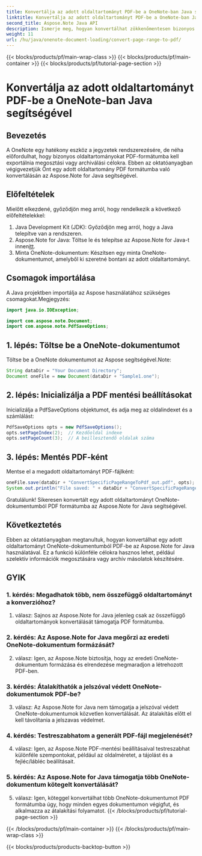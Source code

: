 ```yaml
---
title: Konvertálja az adott oldaltartományt PDF-be a OneNote-ban Java segítségével
linktitle: Konvertálja az adott oldaltartományt PDF-be a OneNote-ban Java segítségével
second_title: Aspose.Note Java API
description: Ismerje meg, hogyan konvertálhat zökkenőmentesen bizonyos oldaltartományokat OneNote-ból PDF-be az Aspose.Note for Java segítségével. Könnyedén megőrizheti a formázást és az elrendezést.
weight: 11
url: /hu/java/onenote-document-loading/convert-page-range-to-pdf/
---
```


{{< blocks/products/pf/main-wrap-class >}}
{{< blocks/products/pf/main-container >}}
{{< blocks/products/pf/tutorial-page-section >}}

# Konvertálja az adott oldaltartományt PDF-be a OneNote-ban Java segítségével

## Bevezetés

A OneNote egy hatékony eszköz a jegyzetek rendszerezésére, de néha előfordulhat, hogy bizonyos oldaltartományokat PDF-formátumba kell exportálnia megosztási vagy archiválási célokra. Ebben az oktatóanyagban végigvezetjük Önt egy adott oldaltartomány PDF formátumba való konvertálásán az Aspose.Note for Java segítségével.

## Előfeltételek

Mielőtt elkezdené, győződjön meg arról, hogy rendelkezik a következő előfeltételekkel:

1. Java Development Kit (JDK): Győződjön meg arról, hogy a Java telepítve van a rendszeren.
2.  Aspose.Note for Java: Töltse le és telepítse az Aspose.Note for Java-t innen[itt](https://releases.aspose.com/note/java/).
3. Minta OneNote-dokumentum: Készítsen egy minta OneNote-dokumentumot, amelyből ki szeretné bontani az adott oldaltartományt.

## Csomagok importálása

A Java projektben importálja az Aspose használatához szükséges csomagokat.Megjegyzés:

```java
import java.io.IOException;

import com.aspose.note.Document;
import com.aspose.note.PdfSaveOptions;
```

## 1. lépés: Töltse be a OneNote-dokumentumot

Töltse be a OneNote dokumentumot az Aspose segítségével.Note:

```java
String dataDir = "Your Document Directory";
Document oneFile = new Document(dataDir + "Sample1.one");
```

## 2. lépés: Inicializálja a PDF mentési beállításokat

Inicializálja a PdfSaveOptions objektumot, és adja meg az oldalindexet és a számlálást:

```java
PdfSaveOptions opts = new PdfSaveOptions();
opts.setPageIndex(2);  // Kezdőoldal indexe
opts.setPageCount(3);  // A beillesztendő oldalak száma
```

## 3. lépés: Mentés PDF-ként

Mentse el a megadott oldaltartományt PDF-fájlként:

```java
oneFile.save(dataDir + "ConvertSpecificPageRangeToPdf_out.pdf", opts);
System.out.println("File saved: " + dataDir + "ConvertSpecificPageRangeToPdf_out.pdf");
```

Gratulálunk! Sikeresen konvertált egy adott oldaltartományt OneNote-dokumentumból PDF formátumba az Aspose.Note for Java segítségével.

## Következtetés

Ebben az oktatóanyagban megtanultuk, hogyan konvertálhat egy adott oldaltartományt OneNote-dokumentumból PDF-be az Aspose.Note for Java használatával. Ez a funkció különféle célokra hasznos lehet, például szelektív információk megosztására vagy archív másolatok készítésére.

## GYIK

### 1. kérdés: Megadhatok több, nem összefüggő oldaltartományt a konverzióhoz?

1. válasz: Sajnos az Aspose.Note for Java jelenleg csak az összefüggő oldaltartományok konvertálását támogatja PDF formátumba.

### 2. kérdés: Az Aspose.Note for Java megőrzi az eredeti OneNote-dokumentum formázását?

2. válasz: Igen, az Aspose.Note biztosítja, hogy az eredeti OneNote-dokumentum formázása és elrendezése megmaradjon a létrehozott PDF-ben.

### 3. kérdés: Átalakíthatók a jelszóval védett OneNote-dokumentumok PDF-be?

3. válasz: Az Aspose.Note for Java nem támogatja a jelszóval védett OneNote-dokumentumok közvetlen konvertálását. Az átalakítás előtt el kell távolítania a jelszavas védelmet.

### 4. kérdés: Testreszabhatom a generált PDF-fájl megjelenését?

4. válasz: Igen, az Aspose.Note PDF-mentési beállításaival testreszabhat különféle szempontokat, például az oldalméretet, a tájolást és a fejléc/lábléc beállításait.

### 5. kérdés: Az Aspose.Note for Java támogatja több OneNote-dokumentum kötegelt konvertálását?

5. válasz: Igen, köteggel konvertálhat több OneNote-dokumentumot PDF formátumba úgy, hogy minden egyes dokumentumon végigfut, és alkalmazza az átalakítási folyamatot.
{{< /blocks/products/pf/tutorial-page-section >}}

{{< /blocks/products/pf/main-container >}}
{{< /blocks/products/pf/main-wrap-class >}}

{{< blocks/products/products-backtop-button >}}
